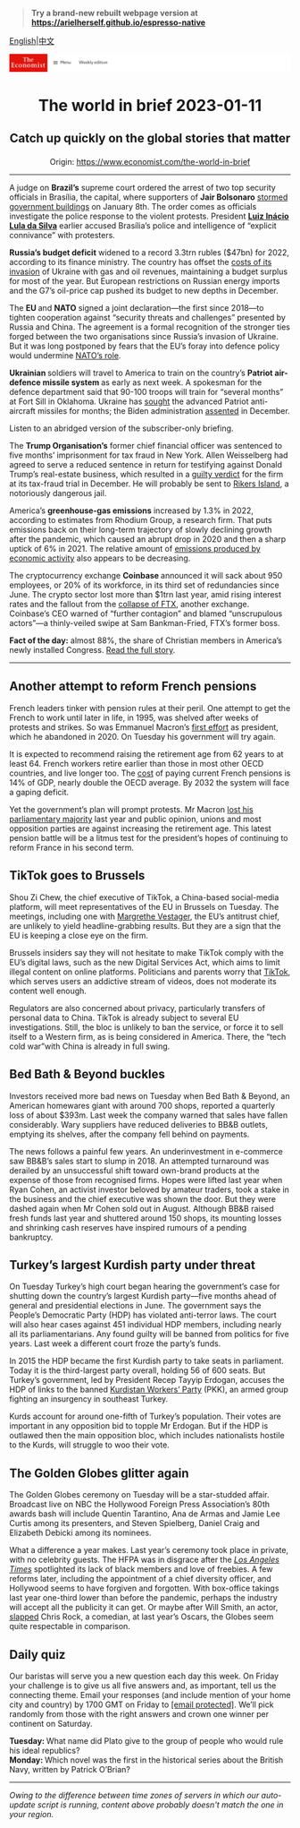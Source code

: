 > **Try a brand-new rebuilt webpage version at https://arielherself.github.io/espresso-native**

[English](https://github.com/arielherself/espresso/blob/main/README.md)|[中文](https://github-com.translate.goog/arielherself/espresso/blob/main/README.md?_x_tr_sl=en&_x_tr_tl=zh-CN&_x_tr_hl=zh-CN&_x_tr_pto=wapp)



![The Economist](menubar.png)

# <p align="center">The world in brief 2023-01-11</p>

## <p align="center">Catch up quickly on the global stories that matter</p>

<p align="center">Origin: <a href="https://www.economist.com/the-world-in-brief">https://www.economist.com/the-world-in-brief</a><hr>

A judge on <strong>Brazil’s</strong> supreme court ordered the arrest of two top security officials in Brasília, the capital, where supporters of <strong>Jair Bolsonaro</strong> [stormed government buildings](https://www.economist.com/the-americas/2023/01/09/supporters-of-jair-bolsonaro-mount-an-insurrection-in-brazil) on January 8th. The order comes as officials investigate the police response to the violent protests. President [<strong>Luiz Inácio Lula da Silva</strong>](https://www.economist.com/the-americas/2022/12/31/brazils-new-president-faces-a-fiscal-crunch-and-a-fickle-congress) earlier accused Brasília’s police and intelligence of “explicit connivance” with protesters. 

<strong>Russia’s budget deficit</strong> widened to a record 3.3trn rubles ($47bn) for 2022, according to its finance ministry. The country has offset the [costs of its invasion](https://www.economist.com/finance-and-economics/2022/08/24/western-sanctions-will-eventually-impair-russias-economy) of Ukraine with gas and oil revenues, maintaining a budget surplus for most of the year. But European restrictions on Russian energy imports and the G7’s oil-price cap pushed its budget to new depths in December.

The <strong>EU </strong>and <strong>NATO</strong> signed a joint declaration—the first since 2018—to tighten cooperation against “security threats and challenges” presented by Russia and China. The agreement is a formal recognition of the stronger ties forged between the two organisations since Russia’s invasion of Ukraine. But it was long postponed by fears that the EU’s foray into defence policy would undermine [NATO’s role](https://www.economist.com/europe/2022/06/26/nato-holds-its-most-important-summit-for-decades).

<strong>Ukrainian </strong>soldiers will travel to America to train on the country’s <strong>Patriot air-defence missile system </strong>as early as next week. A spokesman for the defence department said that 90-100 troops will train for “several months” at Fort Sill in Oklahoma. Ukraine has [sought](https://www.economist.com/europe/2022/11/06/western-air-defence-systems-help-ukraine-shoot-down-more-missiles) the advanced Patriot anti-aircraft missiles for months; the Biden administration [assented](https://www.economist.com/europe/2023/01/06/the-west-sends-armoured-fighting-vehicles-to-ukraine) in December. 

Listen to an abridged version of the subscriber-only briefing.

The <strong>Trump Organisation’s</strong> former chief financial officer was sentenced to five months’ imprisonment for tax fraud in New York. Allen Weisselberg had agreed to serve a reduced sentence in return for testifying against Donald Trump’s real-estate business, which resulted in a [guilty verdict](https://www.economist.com/united-states/2022/12/07/two-trump-organisation-companies-are-found-guilty-of-tax-fraud) for the firm at its tax-fraud trial in December. He will probably be sent to [Rikers Island](https://www.economist.com/united-states/2021/10/02/the-jail-on-rikers-island-is-both-appalling-and-generously-funded), a notoriously dangerous jail.

America’s <strong>greenhouse-gas emissions</strong> increased by 1.3% in 2022, according to estimates from Rhodium Group, a research firm. That puts emissions back on their long-term trajectory of slowly declining growth after the pandemic, which caused an abrupt drop in 2020 and then a sharp uptick of 6% in 2021. The relative amount of [emissions produced by economic activity](https://www.economist.com/finance-and-economics/2022/11/08/economic-growth-no-longer-means-higher-carbon-emissions) also appears to be decreasing.

The cryptocurrency exchange <strong>Coinbase </strong>announced it will sack about 950 employees, or 20% of its workforce, in its third set of redundancies since June. The crypto sector lost more than $1trn last year, amid rising interest rates and the fallout from the [collapse of FTX](https://www.economist.com/finance-and-economics/2023/01/03/sam-bankman-fried-pleads-not-guilty), another exchange. Coinbase’s CEO warned of “further contagion” and blamed “unscrupulous actors”—a thinly-veiled swipe at Sam Bankman-Fried, FTX’s former boss.

<strong>Fact of the day:</strong> almost 88%, the share of Christian members in America’s newly installed Congress. [Read the full story](https://www.economist.com/graphic-detail/2023/01/06/atheism-is-still-a-taboo-for-american-politicians).

----------

## Another attempt to reform French pensions

French leaders tinker with pension rules at their peril. One attempt to get the French to work until later in life, in 1995, was shelved after weeks of protests and strikes. So was Emmanuel Macron’s [first effort](https://www.economist.com/europe/2019/12/12/french-workers-strike-to-keep-their-lavish-pensions) as president, which he abandoned in 2020. On Tuesday his government will try again. 

It is expected to recommend raising the retirement age from 62 years to at least 64. French workers retire earlier than those in most other OECD countries, and live longer too. The [cost](https://www.economist.com/europe/2022/02/25/money-matters-take-centre-stage-in-frances-election) of paying current French pensions is 14% of GDP, nearly double the OECD average. By 2032 the system will face a gaping deficit.

Yet the government’s plan will prompt protests. Mr Macron [lost his parliamentary majority](https://www.economist.com/europe/2022/06/19/emmanuel-macron-loses-his-parliamentary-majority) last year and public opinion, unions and most opposition parties are against increasing the retirement age. This latest pension battle will be a litmus test for the president’s hopes of continuing to reform France in his second term.

## TikTok goes to Brussels

​​Shou Zi Chew, the chief executive of TikTok, a China-based social-media platform, will meet representatives of the EU in Brussels on Tuesday. The meetings, including one with [Margrethe Vestager](https://www.economist.com/charlemagnes-notebook/2019/05/28/why-margrethe-vestager-ticks-all-the-boxes), the EU’s antitrust chief, are unlikely to yield headline-grabbing results. But they are a sign that the EU is keeping a close eye on the firm. 

Brussels insiders say they will not hesitate to make TikTok comply with the EU’s digital laws, such as the new Digital Services Act, which aims to limit illegal content on online platforms. Politicians and parents worry that [TikTok](https://www.economist.com/interactive/briefing/2022/07/09/the-all-conquering-quaver), which serves users an addictive stream of videos, does not moderate its content well enough. 

Regulators are also concerned about privacy, particularly transfers of personal data to China. TikTok is already subject to several EU investigations. Still, the bloc is unlikely to ban the service, or force it to sell itself to a Western firm, as is being considered in America. There, the “tech cold war”with China is already in full swing.

## Bed Bath &amp; Beyond buckles

Investors received more bad news on Tuesday when Bed Bath &amp; Beyond, an American homewares giant with around 700 shops, reported a quarterly loss of about $393m. Last week the company warned that sales have fallen considerably. Wary suppliers have reduced deliveries to BB&amp;B outlets, emptying its shelves, after the company fell behind on payments.

The news follows a painful few years. An underinvestment in e-commerce saw BB&amp;B’s sales start to slump in 2018. An attempted turnaround was derailed by an unsuccessful shift toward own-brand products at the expense of those from recognised firms. Hopes were lifted last year when Ryan Cohen, an activist investor beloved by amateur traders, took a stake in the business and the chief executive was shown the door. But they were dashed again when Mr Cohen sold out in August. Although BB&amp;B raised fresh funds last year and shuttered around 150 shops, its mounting losses and shrinking cash reserves have inspired rumours of a pending bankruptcy.

## Turkey’s largest Kurdish party under threat

On Tuesday Turkey’s high court began hearing the government’s case for shutting down the country’s largest Kurdish party—five months ahead of general and presidential elections in June. The government says the People’s Democratic Party (HDP) has violated anti-terror laws. The court will also hear cases against 451 individual HDP members, including nearly all its parliamentarians. Any found guilty will be banned from politics for five years. Last week a different court froze the party’s funds.

In 2015 the HDP became the first Kurdish party to take seats in parliament. Today it is the third-largest party overall, holding 56 of 600 seats. But Turkey’s government, led by President Recep Tayyip Erdogan, accuses the HDP of links to the banned [Kurdistan Workers’ Party](https://www.economist.com/the-economist-explains/2022/06/28/what-is-the-pkk) (PKK), an armed group fighting an insurgency in southeast Turkey. 

Kurds account for around one-fifth of Turkey’s population. Their votes are important in any opposition bid to topple Mr Erdogan. But if the HDP is outlawed then the main opposition bloc, which includes nationalists hostile to the Kurds, will struggle to woo their vote.

## The Golden Globes glitter again

The Golden Globes ceremony on Tuesday will be a star-studded affair. Broadcast live on NBC the Hollywood Foreign Press Association’s 80th awards bash will include Quentin Tarantino, Ana de Armas and Jamie Lee Curtis among its presenters, and Steven Spielberg, Daniel Craig and Elizabeth Debicki among its nominees.

What a difference a year makes. Last year’s ceremony took place in private, with no celebrity guests. The HFPA was in disgrace after the [<em>Los Angeles Times</em>](https://www.economist.com/prospero/2021/03/01/covid-19-and-controversy-at-the-golden-globes) spotlighted its lack of black members and love of freebies. A few reforms later, including the appointment of a chief diversity officer, and Hollywood seems to have forgiven and forgotten. With box-office takings last year one-third lower than before the pandemic, perhaps the industry will accept all the publicity it can get. Or maybe after Will Smith, an actor, [slapped](https://www.economist.com/the-economist-explains/2022/12/14/how-to-understand-2022-in-memes) Chris Rock, a comedian, at last year’s Oscars, the Globes seem quite respectable in comparison.

## Daily quiz

Our baristas will serve you a new question each day this week. On Friday your challenge is to give us all five answers and, as important, tell us the connecting theme. Email your responses (and include mention of your home city and country) by 1700 GMT on Friday to [<span class="__cf_email__" data-cfemail="95c4e0fcefd0e6e5e7f0e6e6fad5f0f6fafbfaf8fce6e1bbf6faf8">[email&#160;protected]</span>](https://mail.google.com/mail/?view=cm&amp;fs=1&amp;tf=1&amp;to=QuizEspresso@economist.com). We’ll pick randomly from those with the right answers and crown one winner per continent on Saturday.

<strong>Tuesday: </strong>What name did Plato give to the group of people who would rule his ideal republics?  
<strong>Monday: </strong>Which novel was the first in the historical series about the British Navy, written by Patrick O’Brian?

----------

*Owing to the difference between time zones of servers in which our auto-update script is running, content above probably doesn't match the one in your region.*
